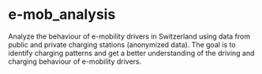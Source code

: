 # e-mob_analysis
Analyze the behaviour of e-mobility drivers in Switzerland using data from public and private charging stations (anonymized data). The goal is to identify charging patterns and get a better understanding of the driving and charging behaviour of e-mobility drivers.
